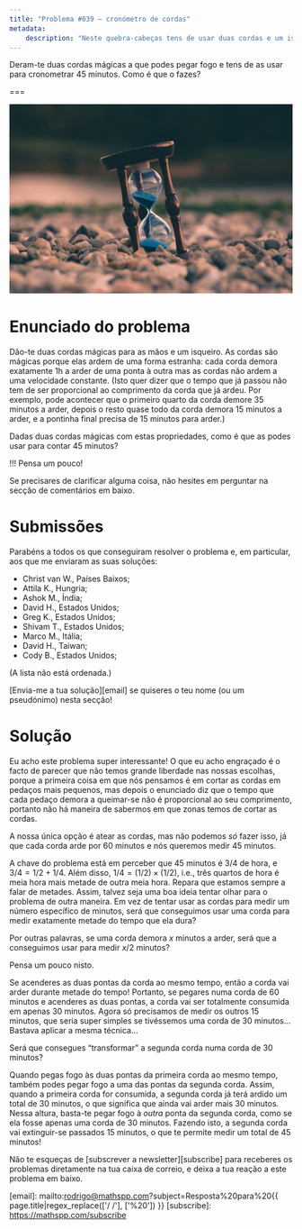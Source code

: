 ```yaml
---
title: "Problema #039 – cronómetro de cordas"
metadata:
    description: "Neste quebra-cabeças tens de usar duas cordas e um isqueiro para cronometrar 45 minutos."
---
```


Deram-te duas cordas mágicas a que podes pegar fogo e tens de as
usar para cronometrar 45 minutos.
Como é que o fazes?

===

![](thumbnail.png "Fotografia de uma ampulheta de Aron Visuals, Unsplash.")


# Enunciado do problema

Dão-te duas cordas mágicas para as mãos e um isqueiro.
As cordas são mágicas porque elas ardem de uma forma estranha:
cada corda demora exatamente 1h a arder de uma ponta à outra
mas as cordas não ardem a uma velocidade constante.
(Isto quer dizer que o tempo que já passou não tem de ser proporcional
ao comprimento da corda que já ardeu.
Por exemplo, pode acontecer que o primeiro quarto da corda demore 35
minutos a arder, depois o resto quase todo da corda demora 15 minutos
a arder, e a pontinha final precisa de 15 minutos para arder.)

Dadas duas cordas mágicas com estas propriedades,
como é que as podes usar para contar 45 minutos?

!!! Pensa um pouco!

Se precisares de clarificar alguma coisa, não hesites em perguntar na secção de comentários em baixo.


# Submissões

Parabéns a todos os que conseguiram resolver o problema e,
em particular, aos que me enviaram as suas soluções:

 - Christ van W., Países Baixos;
 - Attila K., Hungria;
 - Ashok M., Índia;
 - David H., Estados Unidos;
 - Greg K., Estados Unidos;
 - Shivam T., Estados Unidos;
 - Marco M., Itália;
 - David H., Taiwan;
 - Cody B., Estados Unidos;

(A lista não está ordenada.)

[Envia-me a tua solução][email] se quiseres o teu nome (ou um pseudónimo) nesta secção!


# Solução

Eu acho este problema super interessante!
O que eu acho engraçado é o facto de parecer que não temos grande liberdade nas nossas escolhas,
porque a primeira coisa em que nós pensamos é em cortar as cordas
em pedaços mais pequenos, mas depois o enunciado diz que o tempo
que cada pedaço demora a queimar-se não é proporcional ao seu comprimento,
portanto não há maneira de sabermos em que zonas temos de cortar as cordas.

A nossa única opção é atear as cordas, mas não podemos _só_ fazer isso,
já que cada corda arde por 60 minutos e nós queremos medir 45 minutos.

A chave do problema está em perceber que 45 minutos é $3/4$ de hora,
e $3/4 = 1/2 + 1/4$.
Além disso, $1/4 = (1/2)\times(1/2)$, i.e.,
três quartos de hora é meia hora mais metade de outra meia hora.
Repara que estamos sempre a falar de metades.
Assim, talvez seja uma boa ideia tentar olhar para o problema de outra maneira.
Em vez de tentar usar as cordas para medir um número específico de minutos,
será que conseguimos usar uma corda para medir exatamente metade
do tempo que ela dura?

Por outras palavras, se uma corda demora $x$ minutos a arder,
será que a conseguimos usar para medir $x/2$ minutos?

Pensa um pouco nisto.

Se acenderes as duas pontas da corda ao mesmo tempo,
então a corda vai arder durante metade do tempo!
Portanto, se pegares numa corda de 60 minutos e acenderes as duas pontas,
a corda vai ser totalmente consumida em apenas 30 minutos.
Agora só precisamos de medir os outros 15 minutos,
que seria super simples se tivéssemos uma corda de 30 minutos...
Bastava aplicar a mesma técnica...

Será que consegues “transformar” a segunda corda numa corda de 30 minutos?

Quando pegas fogo às duas pontas da primeira corda ao mesmo tempo,
também podes pegar fogo a uma das pontas da segunda corda.
Assim, quando a primeira corda for consumida,
a segunda corda já terá ardido um total de 30 minutos,
o que significa que ainda vai arder mais 30 minutos.
Nessa altura, basta-te pegar fogo à _outra_ ponta da segunda corda,
como se ela fosse apenas uma corda de 30 minutos.
Fazendo isto, a segunda corda vai extinguir-se passados 15 minutos,
o que te permite medir um total de 45 minutos!


Não te esqueças de [subscrever a newsletter][subscribe] para receberes os problemas diretamente na tua caixa de correio,
e deixa a tua reação a este problema em baixo.

[email]: mailto:rodrigo@mathspp.com?subject=Resposta%20para%20{{ page.title|regex_replace(['/ /'], ['%20']) }}
[subscribe]: https://mathspp.com/subscribe

